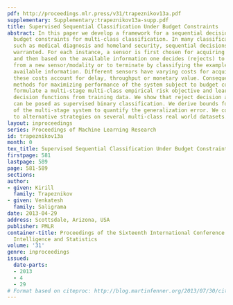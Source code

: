 ```yaml
---
pdf: http://proceedings.mlr.press/v31/trapeznikov13a.pdf
supplementary: Supplementary:trapeznikov13a-supp.pdf
title: Supervised Sequential Classification Under Budget Constraints
abstract: In this paper we develop a framework for a sequential decision making under
  budget constraints for multi-class classification. In many classification systems,
  such as medical diagnosis and homeland security, sequential decisions are often
  warranted. For each instance, a sensor is first chosen for acquiring measurements
  and then based on the available information one decides (rejects) to seek more measurements
  from a new sensor/modality or to terminate by classifying the example based on the
  available information. Different sensors have varying costs for acquisition, and
  these costs account for delay, throughput or monetary value. Consequently, we seek
  methods for maximizing performance of the system subject to budget constraints.  We
  formulate a multi-stage multi-class empirical risk objective and learn sequential
  decision functions from training data. We show that reject decision at each stage
  can be posed as supervised binary classification. We derive bounds for the VC dimension
  of the multi-stage system to quantify the generalization error. We compare our approach
  to alternative strategies on several multi-class real world datasets.
layout: inproceedings
series: Proceedings of Machine Learning Research
id: trapeznikov13a
month: 0
tex_title: Supervised Sequential Classification Under Budget Constraints
firstpage: 581
lastpage: 589
page: 581-589
sections: 
author:
- given: Kirill
  family: Trapeznikov
- given: Venkatesh
  family: Saligrama
date: 2013-04-29
address: Scottsdale, Arizona, USA
publisher: PMLR
container-title: Proceedings of the Sixteenth International Conference on Artificial
  Intelligence and Statistics
volume: '31'
genre: inproceedings
issued:
  date-parts:
  - 2013
  - 4
  - 29
# Format based on citeproc: http://blog.martinfenner.org/2013/07/30/citeproc-yaml-for-bibliographies/
---
```


